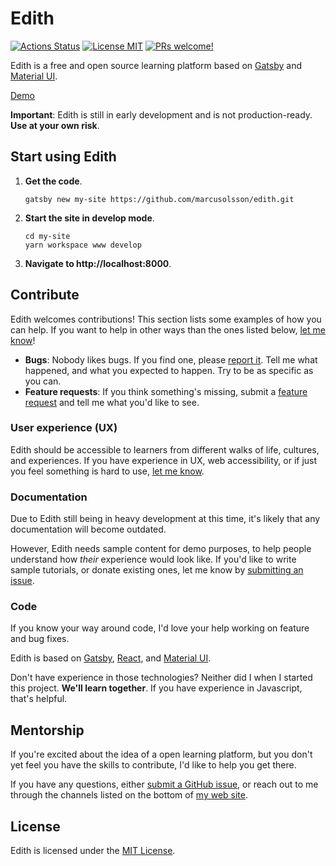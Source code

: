 # Edith

[![Actions Status](https://github.com/marcusolsson/edith/workflows/CI/badge.svg)](https://github.com/marcusolsson/edith/actions)
[![License MIT](https://img.shields.io/badge/license-MIT-blue.svg?style=flat)](LICENSE)
[![PRs welcome!](https://img.shields.io/badge/PRs-welcome-brightgreen.svg)](#contribute)

Edith is a free and open source learning platform based on [Gatsby](https://www.gatsbyjs.org/) and [Material UI](https://material-ui.com/).

[Demo](https://marcusolsson.github.io/edith)

**Important**: Edith is still in early development and is not production-ready. **Use at your own risk**.

## Start using Edith

1. **Get the code**.

   ```
   gatsby new my-site https://github.com/marcusolsson/edith.git
   ```

1. **Start the site in develop mode**.

   ```
   cd my-site
   yarn workspace www develop
   ```

1. **Navigate to http://localhost:8000**.

## Contribute

Edith welcomes contributions! This section lists some examples of how you can help. If you want to help in other ways than the ones listed below, [let me know](https://github.com/marcusolsson/edith/issues/new)!

- **Bugs**: Nobody likes bugs. If you find one, please [report it](https://github.com/marcusolsson/edith/issues/new). Tell me what happened, and what you expected to happen. Try to be as specific as you can.
- **Feature requests**: If you think something's missing, submit a [feature request](https://github.com/marcusolsson/edith/issues/new) and tell me what you'd like to see.

### User experience (UX)

Edith should be accessible to learners from different walks of life, cultures, and experiences. If you have experience in UX, web accessibility, or if just you feel something is hard to use, [let me know](https://github.com/marcusolsson/edith/issues/new).

### Documentation

Due to Edith still being in heavy development at this time, it's likely that any documentation will become outdated.

However, Edith needs sample content for demo purposes, to help people understand how _their_ experience would look like. If you'd like to write sample tutorials, or donate existing ones, let me know by [submitting an issue](https://github.com/marcusolsson/edith/issues/new).

### Code

If you know your way around code, I'd love your help working on feature and bug fixes.

Edith is based on [Gatsby](https://gatsbyjs.org), [React](https://reactjs.org/), and [Material UI](https://material-ui.com/).

Don't have experience in those technologies? Neither did I when I started this project. **We'll learn together**. If you have experience in Javascript, that's helpful.

## Mentorship

If you're excited about the idea of a open learning platform, but you don't yet feel you have the skills to contribute, I'd like to help you get there.

If you have any questions, either [submit a GitHub issue](https://github.com/marcusolsson/edith/issues/new), or reach out to me through the channels listed on the bottom of [my web site](https://marcus.se.net).

## License

Edith is licensed under the [MIT License](LICENSE).
